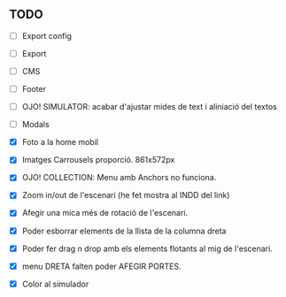 TODO
--

- [ ] Export config
- [ ] Export
- [ ] CMS
- [ ] Footer
- [ ] OJO! SIMULATOR: acabar d'ajustar mides de text i aliniació del textos 
- [ ] Modals

- [x] Foto a la home mobil
- [x] Imatges Carrousels proporció. 861x572px
- [x] OJO! COLLECTION: Menu amb Anchors no funciona.
- [x] Zoom in/out de l'escenari (he fet mostra al INDD del link)
- [x] Afegir una mica més de rotació de l'escenari. 
- [x] Poder esborrar elements de la llista de la columna dreta
- [x] Poder fer drag n drop amb els elements flotants al mig de l'escenari.
- [x] menu DRETA falten poder AFEGIR PORTES.
- [x] Color al simulador